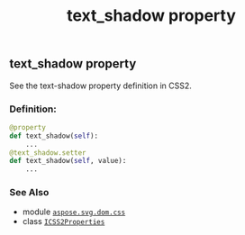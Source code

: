﻿---
title: text_shadow property
second_title: Aspose.SVG for Python via .NET API References
description: 
type: docs
weight: 1120
url: /python-net/aspose.svg.dom.css/icss2properties/text_shadow/
is_root: false
---

## text_shadow property


See the text-shadow property definition in CSS2.
### Definition:
```python
@property
def text_shadow(self):
    ...
@text_shadow.setter
def text_shadow(self, value):
    ...
```

### See Also
* module [`aspose.svg.dom.css`](../../)
* class [`ICSS2Properties`](/svg/python-net/aspose.svg.dom.css/icss2properties)
